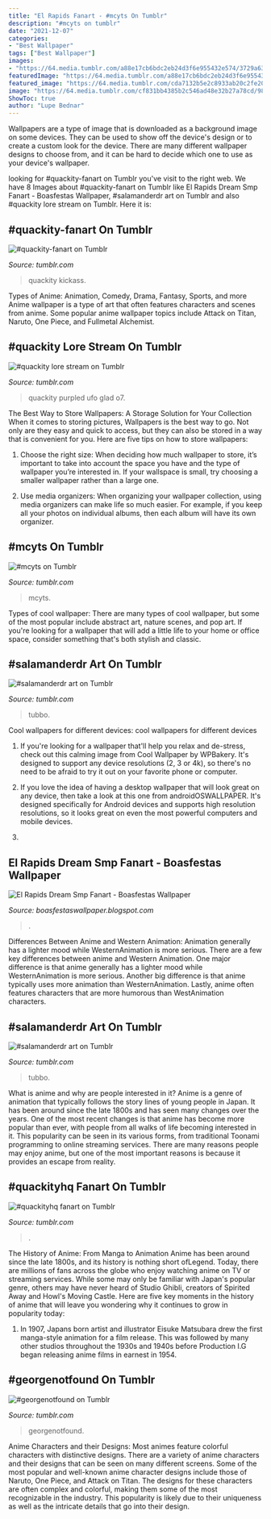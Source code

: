 ```yaml
---
title: "El Rapids Fanart - #mcyts On Tumblr"
description: "#mcyts on tumblr"
date: "2021-12-07"
categories:
- "Best Wallpaper"
tags: ["Best Wallpaper"]
images:
- "https://64.media.tumblr.com/a88e17cb6bdc2eb24d3f6e955432e574/3729a635bf73a657-0e/s640x960/9d57c9bb433962383f4a6b054a1339897b8baf71.jpg"
featuredImage: "https://64.media.tumblr.com/a88e17cb6bdc2eb24d3f6e955432e574/3729a635bf73a657-0e/s540x810/04115327f66d80d25190d3b160fd3d07955f7656.jpg"
featured_image: "https://64.media.tumblr.com/cda7132b5e2c8933ab20c2fe20eadec2/21919675f85e27d9-06/s640x960/255137a40eb45cec2e20e351cf4516ba2e72af4e.png"
image: "https://64.media.tumblr.com/cf831bb4385b2c546ad48e32b27a78cd/98ffce82c2283421-a9/s400x600/e2a7e9dba4ee8bcf119ccf97dc10c56ec806210d.jpg"
ShowToc: true
author: "Lupe Bednar"
---
```



Wallpapers are a type of image that is downloaded as a background image on some devices. They can be used to show off the device's design or to create a custom look for the device. There are many different wallpaper designs to choose from, and it can be hard to decide which one to use as your device's wallpaper.

	

		
looking for #quackity-fanart on Tumblr you've visit to the right web. We have 8 Images about #quackity-fanart on Tumblr like El Rapids Dream Smp Fanart - Boasfestas Wallpaper, #salamanderdr art on Tumblr and also #quackity lore stream on Tumblr. Here it is:
		
    
## #quackity-fanart On Tumblr

<img loading=lazy src="https://64.media.tumblr.com/998f09d10be9c30b1bc52700e042ca8f/7da305a0cca4f232-4f/s250x250_c1/b1d95f168fd8cc6901f0ba3a276f2443256af326.png" onerror="this.onerror=null;this.src='https://tse2.mm.bing.net/th?id=OIP.aAKReThO6gQ321Qhz4zmWQAAAA&amp;pid=15.1';" alt="#quackity-fanart on Tumblr">

_Source: tumblr.com_

>quackity kickass. 

	

Types of Anime: Animation, Comedy, Drama, Fantasy, Sports, and more
Anime wallpaper is a type of art that often features characters and scenes from anime. Some popular anime wallpaper topics include Attack on Titan, Naruto, One Piece, and Fullmetal Alchemist.

    
## #quackity Lore Stream On Tumblr

<img loading=lazy src="https://64.media.tumblr.com/cda7132b5e2c8933ab20c2fe20eadec2/21919675f85e27d9-06/s640x960/255137a40eb45cec2e20e351cf4516ba2e72af4e.png" onerror="this.onerror=null;this.src='https://tse1.mm.bing.net/th?id=OIP.hZw0c4bVX0sTeMJoAH0mVQHaEK&amp;pid=15.1';" alt="#quackity lore stream on Tumblr">

_Source: tumblr.com_

>quackity purpled ufo glad o7. 

	

The Best Way to Store Wallpapers: A Storage Solution for Your Collection
When it comes to storing pictures, Wallpapers is the best way to go. Not only are they easy and quick to access, but they can also be stored in a way that is convenient for you. Here are five tips on how to store wallpapers:
1) Choose the right size: When deciding how much wallpaper to store, it’s important to take into account the space you have and the type of wallpaper you’re interested in. If your wallspace is small, try choosing a smaller wallpaper rather than a large one.

2) Use media organizers: When organizing your wallpaper collection, using media organizers can make life so much easier. For example, if you keep all your photos on individual albums, then each album will have its own organizer.

    
## #mcyts On Tumblr

<img loading=lazy src="https://64.media.tumblr.com/47fd41410be70aa3036f77f2830ff97a/928c0a17c5a0940e-2e/s500x750/50509a86551dffbe00bda1c0779dd3eff2a9ee15.jpg" onerror="this.onerror=null;this.src='https://tse1.mm.bing.net/th?id=OIP.LHT91tCdgSTFsrcgmCDMBQHaKR&amp;pid=15.1';" alt="#mcyts on Tumblr">

_Source: tumblr.com_

>mcyts. 

	

Types of cool wallpaper:
There are many types of cool wallpaper, but some of the most popular include abstract art, nature scenes, and pop art. If you're looking for a wallpaper that will add a little life to your home or office space, consider something that's both stylish and classic.

    
## #salamanderdr Art On Tumblr

<img loading=lazy src="https://64.media.tumblr.com/a88e17cb6bdc2eb24d3f6e955432e574/3729a635bf73a657-0e/s640x960/9d57c9bb433962383f4a6b054a1339897b8baf71.jpg" onerror="this.onerror=null;this.src='https://tse4.mm.bing.net/th?id=OIP.uZtA8c-Abci4Uz3BmpEqtQHaIi&amp;pid=15.1';" alt="#salamanderdr art on Tumblr">

_Source: tumblr.com_

>tubbo. 

	

Cool wallpapers for different devices:
cool wallpapers for different devices 

1. If you're looking for a wallpaper that'll help you relax and de-stress, check out this calming image from Cool Wallpaper by WPBakery. It's designed to support any device resolutions (2, 3 or 4k), so there's no need to be afraid to try it out on your favorite phone or computer.

2. If you love the idea of having a desktop wallpaper that will look great on any device, then take a look at this one from androidOSWALLPAPER. It's designed specifically for Android devices and supports high resolution resolutions, so it looks great on even the most powerful computers and mobile devices.

3.

    
## El Rapids Dream Smp Fanart - Boasfestas Wallpaper

<img loading=lazy src="https://i.redd.it/q0box6ajhr361.png" onerror="this.onerror=null;this.src='https://tse1.mm.bing.net/th?id=OIP.DpnPYum7_dATpZeLDUG-BgHaGf&amp;pid=15.1';" alt="El Rapids Dream Smp Fanart - Boasfestas Wallpaper">

_Source: boasfestaswallpaper.blogspot.com_

>. 

	

Differences Between Anime and Western Animation: Animation generally has a lighter mood while WesternAnimation is more serious.
There are a few key differences between anime and Western Animation. One major difference is that anime generally has a lighter mood while WesternAnimation is more serious. Another big difference is that anime typically uses more animation than WesternAnimation. Lastly, anime often features characters that are more humorous than WestAnimation characters.

    
## #salamanderdr Art On Tumblr

<img loading=lazy src="https://64.media.tumblr.com/a88e17cb6bdc2eb24d3f6e955432e574/3729a635bf73a657-0e/s540x810/04115327f66d80d25190d3b160fd3d07955f7656.jpg" onerror="this.onerror=null;this.src='https://tse3.mm.bing.net/th?id=OIP.bpn2RJiYCdNnAzCQ0u8UjQHaIh&amp;pid=15.1';" alt="#salamanderdr art on Tumblr">

_Source: tumblr.com_

>tubbo. 

	

What is anime and why are people interested in it?
Anime is a genre of animation that typically follows the story lines of young people in Japan. It has been around since the late 1800s and has seen many changes over the years. One of the most recent changes is that anime has become more popular than ever, with people from all walks of life becoming interested in it. This popularity can be seen in its various forms, from traditional Toonami programming to online streaming services. There are many reasons people may enjoy anime, but one of the most important reasons is because it provides an escape from reality.

    
## #quackityhq Fanart On Tumblr

<img loading=lazy src="https://64.media.tumblr.com/cf831bb4385b2c546ad48e32b27a78cd/98ffce82c2283421-a9/s400x600/e2a7e9dba4ee8bcf119ccf97dc10c56ec806210d.jpg" onerror="this.onerror=null;this.src='https://tse2.mm.bing.net/th?id=OIP.TTZklwhnkfW1fCeVrLIC5AAAAA&amp;pid=15.1';" alt="#quackityhq fanart on Tumblr">

_Source: tumblr.com_

>. 

	

The History of Anime: From Manga to Animation
Anime has been around since the late 1800s, and its history is nothing short ofLegend. Today, there are millions of fans across the globe who enjoy watching anime on TV or streaming services. While some may only be familiar with Japan's popular genre, others may have never heard of Studio Ghibli, creators of Spirited Away and Howl's Moving Castle. Here are five key moments in the history of anime that will leave you wondering why it continues to grow in popularity today:
1) In 1907, Japans born artist and illustrator Eisuke Matsubara drew the first manga-style animation for a film release. This was followed by many other studios throughout the 1930s and 1940s before Production I.G began releasing anime films in earnest in 1954.

    
## #georgenotfound On Tumblr

<img loading=lazy src="https://64.media.tumblr.com/1574bba91fbdeeb015661d08c8e85c94/4e3f75097a34ebd2-5b/s640x960/71af07363d2fdad1a6140215791c846159d7e8b2.png" onerror="this.onerror=null;this.src='https://tse2.mm.bing.net/th?id=OIP.tFmfdM0sC5qruHVHiTwingHaHa&amp;pid=15.1';" alt="#georgenotfound on Tumblr">

_Source: tumblr.com_

>georgenotfound. 

	

Anime Characters and their Designs: Most animes feature colorful characters with distinctive designs.
There are a variety of anime characters and their designs that can be seen on many different screens. Some of the most popular and well-known anime character designs include those of Naruto, One Piece, and Attack on Titan. The designs for these characters are often complex and colorful, making them some of the most recognizable in the industry. This popularity is likely due to their uniqueness as well as the intricate details that go into their design.

